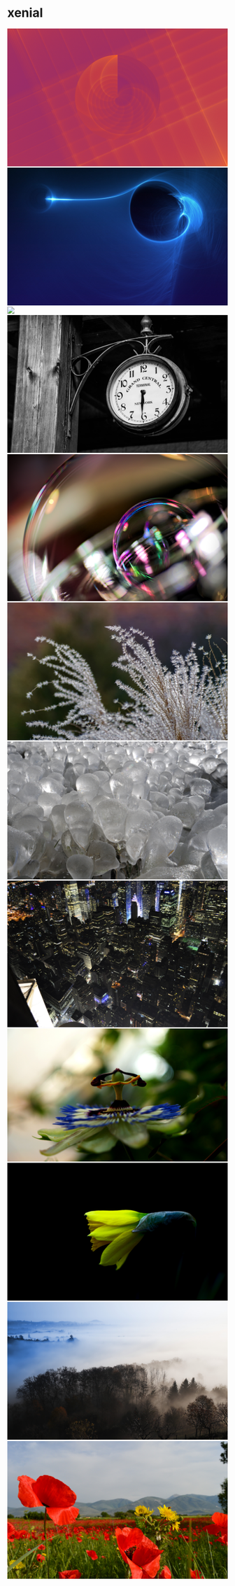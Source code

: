 # xenial

<img src=https://raw.githubusercontent.com/azzamsa/ubuntu-wallpapers/main/curated/xenial/160218-deux-two_by_Pierre_Cante.jpg>

<img src=https://raw.githubusercontent.com/azzamsa/ubuntu-wallpapers/main/curated/xenial/Black_hole_by_Marek_Koteluk.jpg>

<img src=https://raw.githubusercontent.com/azzamsa/ubuntu-wallpapers/main/curated/xenial/Cielo_estrellado_by_Eduardo_Diez_Viñuela.jpg>

<img src=https://raw.githubusercontent.com/azzamsa/ubuntu-wallpapers/main/curated/xenial/clock_by_Bernhard_Hanakam.jpg>

<img src=https://raw.githubusercontent.com/azzamsa/ubuntu-wallpapers/main/curated/xenial/Dans_ma_bulle_by_Christophe_Weibel.jpg>

<img src=https://raw.githubusercontent.com/azzamsa/ubuntu-wallpapers/main/curated/xenial/Flora_by_Marek_Koteluk.jpg>

<img src=https://raw.githubusercontent.com/azzamsa/ubuntu-wallpapers/main/curated/xenial/Icy_Grass_by_Raymond_Lavoie.jpg>

<img src=https://raw.githubusercontent.com/azzamsa/ubuntu-wallpapers/main/curated/xenial/Night_lights_by_Alberto_Salvia_Novella.jpg>

<img src=https://raw.githubusercontent.com/azzamsa/ubuntu-wallpapers/main/curated/xenial/passion_flower_by_Irene_Gr.jpg>

<img src=https://raw.githubusercontent.com/azzamsa/ubuntu-wallpapers/main/curated/xenial/Spring_by_Peter_Apas.jpg>

<img src=https://raw.githubusercontent.com/azzamsa/ubuntu-wallpapers/main/curated/xenial/TCP118v1_by_Tiziano_Consonni.jpg>

<img src=https://raw.githubusercontent.com/azzamsa/ubuntu-wallpapers/main/curated/xenial/The_Land_of_Edonias_by_Γιωργος_Αργυροπουλος.jpg>

